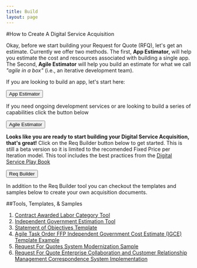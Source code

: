 ```yaml
---
title: Build
layout: page
---
```


#How to Create A Digital Service Acquisition 

Okay, before we start building your Request for Quote (RFQ), let's get an estimate. Currently we offer two methods. The first, <strong>App Estimator,</strong> will help you estimate the cost and rescources associated with building a single app.  The Second, <strong>Agile Estimator</strong> will help you build an estimate for what we call <em>"agile in a box"</em> (i.e., an iterative development team).

<p>If you are looking to build an app, let's start here:</p>
<p><div><FORM>
<INPUT TYPE="button" VALUE="App Estimator" onClick="parent.location='https://pre-award.herokuapp.com/'">
</FORM>
</div></p>

<p>If you need ongoing development services or are looking to build a series of capabilities click the button below</p>
<p><div><FORM>
<INPUT TYPE="button" VALUE="Agile Estimator" onClick=""parent.location=(/assets/Agile%20Estimator.numbers)>
</FORM></div></p>

<strong>Looks like you are ready to start building your Digital Service Acquisition, that's great!</strong> Click on the Req Builder  button below to get started. This is still a beta version so it is limited to the recomended Fixed Price per Iteration model. This tool includes the best practices from the <a href="https://playbook.cio.gov/">Digital Service Play Book</a>


<FORM>
<INPUT TYPE="button" VALUE="Req Builder" onClick="parent.location='https://acquisition-planning-beta.herokuapp.com/'">
</FORM>

<p>In addition to the Req Builder tool you can checkout the templates and samples below to create your own acquisition documents.
<span class="anchor" id="data-custodian-development"></span></p>

##Tools, Templates, & Samples

1. [Contract Awarded Labor Category Tool](https://calc.gsa.gov/)
2. [Independent Government Estimation Tool](/assets/Agile%20Estimator.numbers)
3. [Statement of Objectives Template](/developers)
4.  [Agile Task Order FFP Independent Government Cost Estimate (IGCE) Template Example](/assets/Agile_Task_Order_IGCE_Example_-Sec_508_Remediated.docx)
5. [Request For Quotes System Modernization Sample](/assets/Agile%20Task%20Order%20Example.docx)
6. [Request For Quote Enterprise Collaboration and Customer Relationship Management Correspondence System Implementation](/assets/CRMTaskOrder%20Sample%20DRAFT.docx)





